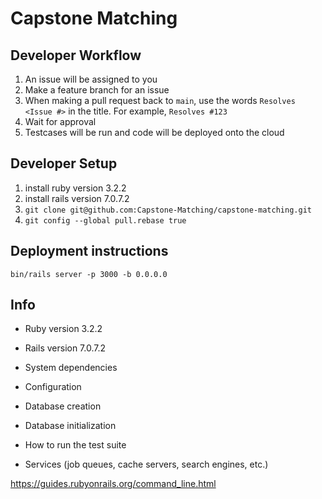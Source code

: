 # Capstone Matching

## Developer Workflow
1. An issue will be assigned to you
2. Make a feature branch for an issue
3. When making a pull request back to ```main```, use the words ```Resolves <Issue #>``` in the title. For example, ```Resolves #123```
4. Wait for approval
5. Testcases will be run and code will be deployed onto the cloud


## Developer Setup
1. install ruby version 3.2.2
2. install rails version 7.0.7.2
3. ```git clone git@github.com:Capstone-Matching/capstone-matching.git```
4. ```git config --global pull.rebase true```

## Deployment instructions

```bin/rails server -p 3000 -b 0.0.0.0```

## Info
* Ruby version
3.2.2

* Rails version
7.0.7.2

* System dependencies

* Configuration

* Database creation

* Database initialization

* How to run the test suite

* Services (job queues, cache servers, search engines, etc.)

https://guides.rubyonrails.org/command_line.html
